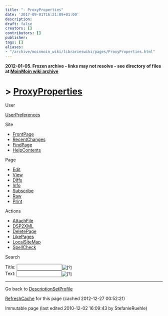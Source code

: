 ```yaml
---
title: "- ProxyProperties"
date: '2017-09-01T16:21:09+01:00'
description: 
draft: false
creators: []
contributors: []
publisher: 
tags: []
aliases:
- "/archive/moinmoin_wiki/librarieswiki/pages/ProxyProperties.html"
---
```


**2012-01-05. Frozen archive - links may not resolve - see directory of files at [MoinMoin wiki archive](/moinmoin-wiki-archive/)**

# > [ProxyProperties](http://dublincore.org/librarieswiki/ProxyProperties?action=fullsearch&value=ProxyProperties&literal=1&case=1&context=40 "Click here to do a full-text search for this title")

User

 [UserPreferences](http://dublincore.org/librarieswiki/UserPreferences)
  

Site

- [FrontPage](http://dublincore.org/librarieswiki/FrontPage)
- [RecentChanges](http://dublincore.org/librarieswiki/RecentChanges)
- [FindPage](http://dublincore.org/librarieswiki/FindPage)
- [HelpContents](http://dublincore.org/librarieswiki/HelpContents)

Page

- [Edit](http://dublincore.org/librarieswiki/ProxyProperties?action=edit "Edit")
- [View](http://dublincore.org/librarieswiki/ProxyProperties "View")
- [Diffs](http://dublincore.org/librarieswiki/ProxyProperties?action=diff "Diffs")
- [Info](http://dublincore.org/librarieswiki/ProxyProperties?action=info "Info")
- [Subscribe](http://dublincore.org/librarieswiki/ProxyProperties?action=subscribe "Subscribe")
- [Raw](http://dublincore.org/librarieswiki/ProxyProperties?action=raw "Raw")
- [Print](http://dublincore.org/librarieswiki/ProxyProperties?action=print "Print")

Actions

- [AttachFile](http://dublincore.org/librarieswiki/ProxyProperties?action=AttachFile)
- [DSP2XML](http://dublincore.org/librarieswiki/ProxyProperties?action=DSP2XML)
- [DeletePage](http://dublincore.org/librarieswiki/ProxyProperties?action=DeletePage)
- [LikePages](http://dublincore.org/librarieswiki/ProxyProperties?action=LikePages)
- [LocalSiteMap](http://dublincore.org/librarieswiki/ProxyProperties?action=LocalSiteMap)
- [SpellCheck](http://dublincore.org/librarieswiki/ProxyProperties?action=SpellCheck)

Search

<form method="POST" action="/librarieswiki/ProxyProperties">
<p>
<input name="action" value="inlinesearch" type="hidden">
<input name="context" value="40" type="hidden">
Title: <input name="text_title" size="15" maxlength="50" type="text"><input src="ProxyProperties_files/moin-search.png" name="button_title" alt="[?]" type="image"><br>Text: <input name="text_full" size="15" maxlength="50" type="text"><input src="ProxyProperties_files/moin-search.png" name="button_full" alt="[?]" type="image">
</p>
</form>

* * *

Go back to [DescriptionSetProfile](http://dublincore.org/librarieswiki/DescriptionSetProfile)

 [RefreshCache](http://dublincore.org/librarieswiki/ProxyProperties?action=refresh&arena=Page.py&key=ProxyProperties.text_html) for this page (cached 2012-12-27 00:52:21)  

Immutable page (last edited 2010-12-02 16:09:43 by StefanieRuehle)

